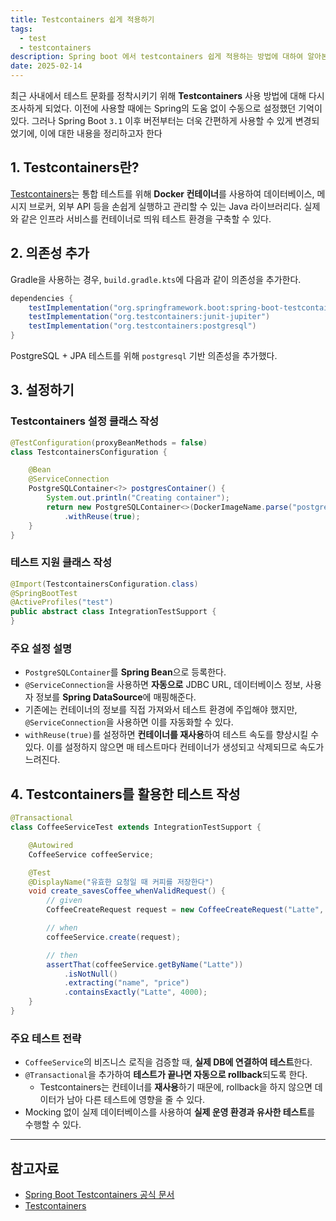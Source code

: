 ```yaml
---
title: Testcontainers 쉽게 적용하기
tags:
  - test
  - testcontainers
description: Spring boot 에서 testcontainers 쉽게 적용하는 방법에 대하여 알아본다.
date: 2025-02-14
---
```


최근 사내에서 테스트 문화를 정착시키기 위해 **Testcontainers** 사용 방법에 대해 다시 조사하게 되었다. 이전에 사용할 때에는 Spring의 도움 없이 수동으로 설정했던 기억이 있다. 그러나 Spring Boot `3.1` 이후 버전부터는 더욱 간편하게 사용할 수 있게 변경되었기에, 이에 대한 내용을 정리하고자 한다

## 1. Testcontainers란?
[Testcontainers](https://www.testcontainers.org/)는 통합 테스트를 위해 **Docker 컨테이너**를 사용하여 데이터베이스, 메시지 브로커, 외부 API 등을 손쉽게 실행하고 관리할 수 있는 Java 라이브러리다. 실제와 같은 인프라 서비스를 컨테이너로 띄워 테스트 환경을 구축할 수 있다.

## 2. 의존성 추가

Gradle을 사용하는 경우, `build.gradle.kts`에 다음과 같이 의존성을 추가한다.

```gradle
dependencies {
    testImplementation("org.springframework.boot:spring-boot-testcontainers")
    testImplementation("org.testcontainers:junit-jupiter")
    testImplementation("org.testcontainers:postgresql")
}
```

PostgreSQL + JPA 테스트를 위해 `postgresql` 기반 의존성을 추가했다.

## 3. 설정하기

### Testcontainers 설정 클래스 작성
```java
@TestConfiguration(proxyBeanMethods = false)
class TestcontainersConfiguration {

    @Bean
    @ServiceConnection
    PostgreSQLContainer<?> postgresContainer() {
        System.out.println("Creating container");
        return new PostgreSQLContainer<>(DockerImageName.parse("postgres:latest"))
            .withReuse(true);  
    }
}
```

### 테스트 지원 클래스 작성
```java
@Import(TestcontainersConfiguration.class)
@SpringBootTest
@ActiveProfiles("test")
public abstract class IntegrationTestSupport {
}
```

### 주요 설정 설명
- `PostgreSQLContainer`를 **Spring Bean**으로 등록한다.
- `@ServiceConnection`을 사용하면 **자동으로** JDBC URL, 데이터베이스 정보, 사용자 정보를 **Spring DataSource**에 매핑해준다.
- 기존에는 컨테이너의 정보를 직접 가져와서 테스트 환경에 주입해야 했지만, `@ServiceConnection`을 사용하면 이를 자동화할 수 있다.
- `withReuse(true)`를 설정하면 **컨테이너를 재사용**하여 테스트 속도를 향상시킬 수 있다. 이를 설정하지 않으면 매 테스트마다 컨테이너가 생성되고 삭제되므로 속도가 느려진다.

## 4. Testcontainers를 활용한 테스트 작성

```java
@Transactional
class CoffeeServiceTest extends IntegrationTestSupport {

    @Autowired
    CoffeeService coffeeService;

    @Test
    @DisplayName("유효한 요청일 때 커피를 저장한다")
    void create_savesCoffee_whenValidRequest() {
        // given
        CoffeeCreateRequest request = new CoffeeCreateRequest("Latte", 4000);

        // when
        coffeeService.create(request);

        // then
        assertThat(coffeeService.getByName("Latte"))
            .isNotNull()
            .extracting("name", "price")
            .containsExactly("Latte", 4000);
    }
}
```

### 주요 테스트 전략
- `CoffeeService`의 비즈니스 로직을 검증할 때, **실제 DB에 연결하여 테스트**한다.
- `@Transactional`을 추가하여 **테스트가 끝나면 자동으로 rollback**되도록 한다.
  - Testcontainers는 컨테이너를 **재사용**하기 때문에, rollback을 하지 않으면 데이터가 남아 다른 테스트에 영향을 줄 수 있다.
- Mocking 없이 실제 데이터베이스를 사용하여 **실제 운영 환경과 유사한 테스트**를 수행할 수 있다.

---

## 참고자료
- [Spring Boot Testcontainers 공식 문서](https://docs.spring.io/spring-boot/reference/testing/testcontainers.html)
- [Testcontainers](https://www.testcontainers.org/)

